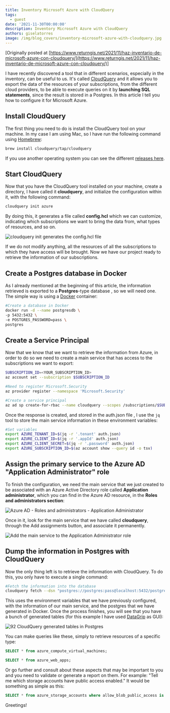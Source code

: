 ```yaml
---
title: Inventory Microsoft Azure with CloudQuery
tags:
  - guest
date: '2021-11-30T00:00:00'
description: Inventory Microsoft Azure with CloudQuery
authors: giselatorres
image: /img/blog_covers/inventory-microsoft-azure-with-cloudquery.jpg
---
```


[Originally posted at [https://www.returngis.net/2021/11/haz-inventario-de-microsoft-azure-con-cloudquery/](https://www.returngis.net/2021/11/haz-inventario-de-microsoft-azure-con-cloudquery/)]

I have recently discovered a tool that in different scenarios, especially in the inventory, can be useful to us. It's called [CloudQuery](https://www.cloudquery.io/) and it allows you to export the data of the resources of your subscriptions, from the different cloud providers, to be able to execute queries on it by **launching SQL statements**, since the result is stored in a Postgres. In this article I tell you how to configure it for Microsoft Azure.

<!--truncate-->
## Install CloudQuery

The first thing you need to do is install the CloudQuery tool on your machine. In my case I am using Mac, so I have run the following command using [Homebrew](https://brew.sh/):

```bash
brew install cloudquery/tap/cloudquery
```

If you use another operating system you can see the different [releases here](https://github.com/cloudquery/cloudquery/releases).

## Start CloudQuery

Now that you have the CloudQuery tool installed on your machine, create a directory, I have called it **cloudquery**, and initialize the configuration within it, with the following command:

```bash
cloudquery init azure
```

By doing this, it generates a file called **config.hcl** which we can customize, indicating which subscriptions we want to bring the data from, what types of resources, and so on.

![cloudquery init generates the config.hcl file](/img/blog/inventory-microsoft-azure-with-cloudquery/cloudquery-config.hcl-file-1536x922.png 'cloudquery init generates the config.hcl file')

If we do not modify anything, all the resources of all the subscriptions to which they have access will be brought. Now we have our project ready to retrieve the information of our subscriptions.

## Create a Postgres database in Docker

As I already mentioned at the beginning of this article, the information retrieved is exported to a **Postgres**-type database , so we will need one. The simple way is using a [Docker](https://www.returngis.net/2019/02/hoy-empiezo-con-docker/) container:

```bash
#Create a database in Docker
docker run -d --name postgresdb \
-p 5432:5432 \
-e POSTGRES_PASSWORD=pass \
postgres
```

## Create a Service Principal

Now that we know that we want to retrieve the information from Azure, in order to do so we need to create a main service that has access to the subscriptions we want to export:

```bash
SUBSCRIPTION_ID=<YOUR_SUBSCRIPTION_ID>
az account set --subscription $SUBSCRIPTION_ID

#Need to register Microsoft.Security
az provider register --namespace 'Microsoft.Security'

#Create a service principal
az ad sp create-for-rbac --name cloudquery --scopes /subscriptions/$SUBSCRIPTION_ID  > auth.json
```

Once the response is created, and stored in the auth.json file , I use the `jq` tool to store the main service information in these environment variables:

```bash
#Set variables
export AZURE_TENANT_ID=$(jq -r '.tenant' auth.json)
export AZURE_CLIENT_ID=$(jq -r '.appId' auth.json)
export AZURE_CLIENT_SECRET=$(jq -r '.password' auth.json)
export AZURE_SUBSCRIPTION_ID=$(az account show --query id -o tsv)
```

## Assign the primary service to the Azure AD "Application Administrator" role

To finish the configuration, we need the main service that we just created to be associated with an Azure Active Directory role called **Application administrator**, which you can find in the Azure AD resource, in the **Roles and administrators section**:

![Azure AD - Roles and administrators - Application Administrator](/img/blog/inventory-microsoft-azure-with-cloudquery/Azure-AD-Application-administrator-role.png 'Azure AD - Roles and administrators - Application Administrator')

Once in it, look for the main service that we have called **cloudquery**, through the Add assignments button, and associate it permanently.

![Add the main service to the Application Administrator role](/img/blog/inventory-microsoft-azure-with-cloudquery/Azure-AD-Application-administrator-cloudquery-assigment-2048x542.png 'Add the main service to the Application Administrator role')

## Dump the information in Postgres with CloudQuery

Now the only thing left is to retrieve the information with CloudQuery. To do this, you only have to execute a single command:

```bash
#Fetch the information into the database
cloudquery fetch --dsn "postgres://postgres:pass@localhost:5432/postgres?sslmode=disable"
```

This uses the environment variables that we have previously configured, with the information of our main service, and the postgres that we have generated in Docker. Once the process finishes, you will see that you have a bunch of generated tables (for this example I have used [DataGrip](https://www.jetbrains.com/datagrip/) as GUI):

![92 CloudQuery generated tables in Postgres](/img/blog/inventory-microsoft-azure-with-cloudquery/92-tablas-generadas-por-CloudQuery-en-postgres-1095x1536.png '92 CloudQuery generated tables in Postgres')

You can make queries like these, simply to retrieve resources of a specific type:

```sql
SELECT * from azure_compute_virtual_machines;

SELECT * from azure_web_apps;
```

Or go further and consult about these aspects that may be important to you and you need to validate or generate a report on them. For example: "Tell me which storage accounts have public access enabled." It would be something as simple as this:

```sql
SELECT * from azure_storage_accounts where allow_blob_public_access is null
```

Greetings!
